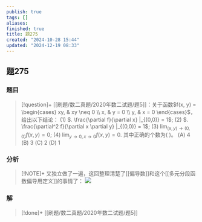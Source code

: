 ```yaml
---
publish: true
tags: []
aliases: 
finished: true
title: 题275
created: "2024-10-28 15:44"
updated: "2024-12-19 08:33"
---
```

## 题275
### 题目
> [!question]+
> [[刷题/数二真题/2020年数二试题/题5]]：关于函数$f(x, y) = \begin{cases} xy, & xy \neq 0 \\ x, & y = 0 \\ y, & x = 0 \end{cases}$，给出以下结论：
> (1) $. \frac{\partial f}{\partial x} |_{(0,0)} = 1$; 
> (2) $. \frac{\partial^2 f}{\partial x \partial y} |_{(0,0)} = 1$; 
> (3) $\mathop{\lim}_{(x, y) \to (0,0)} f(x, y) = 0$; 
> (4) $\mathop{\lim}_{y \to 0, x \to 0} f(x, y) = 0$.
> 其中正确的个数为( )。
> (A) 4 
> (B) 3 
> (C) 2 
> (D) 1
### 分析
> [!NOTE]+
> 又独立做了一遍，这回整理清楚了[[偏导数]]和这个[[多元分段函数偏导用定义]]的事情了：
> ![](https://img.hwenyi.live/202412191630234.webp)
### 解
> [!done]+
> [[刷题/数二真题/2020年数二试题/题5]]